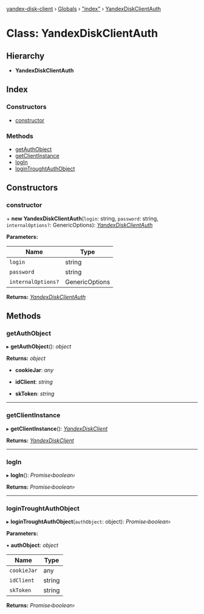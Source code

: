 [yandex-disk-client](../README.md) › [Globals](../globals.md) › ["index"](../modules/_index_.md) › [YandexDiskClientAuth](_index_.yandexdiskclientauth.md)

# Class: YandexDiskClientAuth

## Hierarchy

* **YandexDiskClientAuth**

## Index

### Constructors

* [constructor](_index_.yandexdiskclientauth.md#constructor)

### Methods

* [getAuthObject](_index_.yandexdiskclientauth.md#getauthobject)
* [getClientInstance](_index_.yandexdiskclientauth.md#getclientinstance)
* [logIn](_index_.yandexdiskclientauth.md#login)
* [loginTroughtAuthObject](_index_.yandexdiskclientauth.md#logintroughtauthobject)

## Constructors

###  constructor

\+ **new YandexDiskClientAuth**(`login`: string, `password`: string, `internalOptions?`: GenericOptions): *[YandexDiskClientAuth](_index_.yandexdiskclientauth.md)*

**Parameters:**

Name | Type |
------ | ------ |
`login` | string |
`password` | string |
`internalOptions?` | GenericOptions |

**Returns:** *[YandexDiskClientAuth](_index_.yandexdiskclientauth.md)*

## Methods

###  getAuthObject

▸ **getAuthObject**(): *object*

**Returns:** *object*

* **cookieJar**: *any*

* **idClient**: *string*

* **skToken**: *string*

___

###  getClientInstance

▸ **getClientInstance**(): *[YandexDiskClient](_index_.yandexdiskclient.md)*

**Returns:** *[YandexDiskClient](_index_.yandexdiskclient.md)*

___

###  logIn

▸ **logIn**(): *Promise‹boolean›*

**Returns:** *Promise‹boolean›*

___

###  loginTroughtAuthObject

▸ **loginTroughtAuthObject**(`authObject`: object): *Promise‹boolean›*

**Parameters:**

▪ **authObject**: *object*

Name | Type |
------ | ------ |
`cookieJar` | any |
`idClient` | string |
`skToken` | string |

**Returns:** *Promise‹boolean›*

